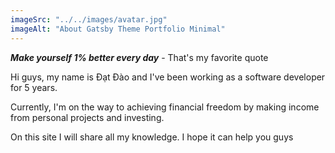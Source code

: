 ```yaml
---
imageSrc: "../../images/avatar.jpg"
imageAlt: "About Gatsby Theme Portfolio Minimal"
---
```


***Make yourself 1% better every day*** - That's my favorite quote

Hi guys, my name is Đạt Đào and I've been working as a software developer for 5 years.

Currently, I'm on the way to achieving financial freedom by making income from personal projects and investing.

On this site I will share all my knowledge. I hope it can help you guys





